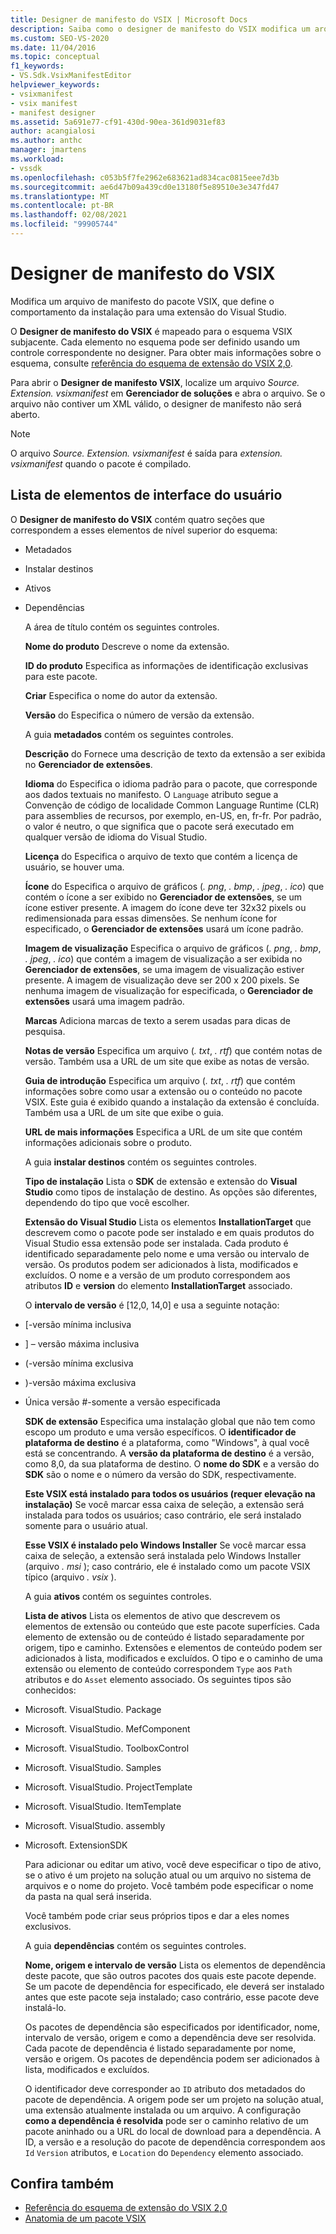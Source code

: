 ```yaml
---
title: Designer de manifesto do VSIX | Microsoft Docs
description: Saiba como o designer de manifesto do VSIX modifica um arquivo de manifesto do pacote VSIX, que define o comportamento da instalação para uma extensão do Visual Studio.
ms.custom: SEO-VS-2020
ms.date: 11/04/2016
ms.topic: conceptual
f1_keywords:
- VS.Sdk.VsixManifestEditor
helpviewer_keywords:
- vsixmanifest
- vsix manifest
- manifest designer
ms.assetid: 5a691e77-cf91-430d-90ea-361d9031ef83
author: acangialosi
ms.author: anthc
manager: jmartens
ms.workload:
- vssdk
ms.openlocfilehash: c053b5f7fe2962e683621ad834cac0815eee7d3b
ms.sourcegitcommit: ae6d47b09a439cd0e13180f5e89510e3e347fd47
ms.translationtype: MT
ms.contentlocale: pt-BR
ms.lasthandoff: 02/08/2021
ms.locfileid: "99905744"
---
```

# <a name="vsix-manifest-designer"></a>Designer de manifesto do VSIX
Modifica um arquivo de manifesto do pacote VSIX, que define o comportamento da instalação para uma extensão do Visual Studio.

 O **Designer de manifesto do VSIX** é mapeado para o esquema VSIX subjacente. Cada elemento no esquema pode ser definido usando um controle correspondente no designer. Para obter mais informações sobre o esquema, consulte [referência do esquema de extensão do VSIX 2,0](../extensibility/vsix-extension-schema-2-0-reference.md).

 Para abrir o **Designer de manifesto VSIX**, localize um arquivo *Source. Extension. vsixmanifest* em **Gerenciador de soluções** e abra o arquivo. Se o arquivo não contiver um XML válido, o designer de manifesto não será aberto.

> [!NOTE]
> O arquivo *Source. Extension. vsixmanifest* é saída para *extension. vsixmanifest* quando o pacote é compilado.

## <a name="uielement-list"></a>Lista de elementos de interface do usuário
 O **Designer de manifesto do VSIX** contém quatro seções que correspondem a esses elementos de nível superior do esquema:

- Metadados

- Instalar destinos

- Ativos

- Dependências

  A área de título contém os seguintes controles.

  **Nome do produto** Descreve o nome da extensão.

  **ID do produto** Especifica as informações de identificação exclusivas para este pacote.

  **Criar** Especifica o nome do autor da extensão.

  **Versão** do Especifica o número de versão da extensão.

  A guia **metadados** contém os seguintes controles.

  **Descrição** do Fornece uma descrição de texto da extensão a ser exibida no **Gerenciador de extensões**.

  **Idioma** do Especifica o idioma padrão para o pacote, que corresponde aos dados textuais no manifesto. O `Language` atributo segue a Convenção de código de localidade Common Language Runtime (CLR) para assemblies de recursos, por exemplo, en-US, en, fr-fr. Por padrão, o valor é neutro, o que significa que o pacote será executado em qualquer versão de idioma do Visual Studio.

  **Licença** do Especifica o arquivo de texto que contém a licença de usuário, se houver uma.

  **Ícone** do Especifica o arquivo de gráficos (*. png*, *. bmp*, *. jpeg*, *. ico*) que contém o ícone a ser exibido no **Gerenciador de extensões**, se um ícone estiver presente. A imagem do ícone deve ter 32x32 pixels ou redimensionada para essas dimensões. Se nenhum ícone for especificado, o **Gerenciador de extensões** usará um ícone padrão.

  **Imagem de visualização** Especifica o arquivo de gráficos (*. png*, *. bmp*, *. jpeg*, *. ico*) que contém a imagem de visualização a ser exibida no **Gerenciador de extensões**, se uma imagem de visualização estiver presente. A imagem de visualização deve ser 200 x 200 pixels. Se nenhuma imagem de visualização for especificada, o **Gerenciador de extensões** usará uma imagem padrão.

  **Marcas** Adiciona marcas de texto a serem usadas para dicas de pesquisa.

  **Notas de versão** Especifica um arquivo (*. txt*, *. rtf*) que contém notas de versão. Também usa a URL de um site que exibe as notas de versão.

  **Guia de introdução** Especifica um arquivo (*. txt*, *. rtf*) que contém informações sobre como usar a extensão ou o conteúdo no pacote VSIX. Este guia é exibido quando a instalação da extensão é concluída. Também usa a URL de um site que exibe o guia.

  **URL de mais informações** Especifica a URL de um site que contém informações adicionais sobre o produto.

  A guia **instalar destinos** contém os seguintes controles.

  **Tipo de instalação** Lista o **SDK** de extensão e extensão do **Visual Studio** como tipos de instalação de destino. As opções são diferentes, dependendo do tipo que você escolher.

  **Extensão do Visual Studio** Lista os elementos **InstallationTarget** que descrevem como o pacote pode ser instalado e em quais produtos do Visual Studio essa extensão pode ser instalada. Cada produto é identificado separadamente pelo nome e uma versão ou intervalo de versão. Os produtos podem ser adicionados à lista, modificados e excluídos. O nome e a versão de um produto correspondem aos atributos **ID** e **version** do elemento **InstallationTarget** associado.

  O **intervalo de versão** é [12,0, 14,0] e usa a seguinte notação:

- [-versão mínima inclusiva

- ] – versão máxima inclusiva

- (-versão mínima exclusiva

- )-versão máxima exclusiva

- Única versão #-somente a versão especificada

  **SDK de extensão** Especifica uma instalação global que não tem como escopo um produto e uma versão específicos. O **identificador de plataforma de destino** é a plataforma, como "Windows", à qual você está se concentrando. A **versão da plataforma de destino** é a versão, como 8,0, da sua plataforma de destino. O **nome do SDK** e a versão do **SDK** são o nome e o número da versão do SDK, respectivamente.

  **Este VSIX está instalado para todos os usuários (requer elevação na instalação)** Se você marcar essa caixa de seleção, a extensão será instalada para todos os usuários; caso contrário, ele será instalado somente para o usuário atual.

  **Esse VSIX é instalado pelo Windows Installer** Se você marcar essa caixa de seleção, a extensão será instalada pelo Windows Installer (arquivo *. msi* ); caso contrário, ele é instalado como um pacote VSIX típico (arquivo *. vsix* ).

  A guia **ativos** contém os seguintes controles.

  **Lista de ativos** Lista os elementos de ativo que descrevem os elementos de extensão ou conteúdo que este pacote superfícies. Cada elemento de extensão ou de conteúdo é listado separadamente por origem, tipo e caminho. Extensões e elementos de conteúdo podem ser adicionados à lista, modificados e excluídos. O tipo e o caminho de uma extensão ou elemento de conteúdo correspondem `Type` aos `Path` atributos e do `Asset` elemento associado. Os seguintes tipos são conhecidos:

- Microsoft. VisualStudio. Package

- Microsoft. VisualStudio. MefComponent

- Microsoft. VisualStudio. ToolboxControl

- Microsoft. VisualStudio. Samples

- Microsoft. VisualStudio. ProjectTemplate

- Microsoft. VisualStudio. ItemTemplate

- Microsoft. VisualStudio. assembly

- Microsoft. ExtensionSDK

  Para adicionar ou editar um ativo, você deve especificar o tipo de ativo, se o ativo é um projeto na solução atual ou um arquivo no sistema de arquivos e o nome do projeto. Você também pode especificar o nome da pasta na qual será inserida.

  Você também pode criar seus próprios tipos e dar a eles nomes exclusivos.

  A guia **dependências** contém os seguintes controles.

  **Nome, origem e intervalo de versão** Lista os elementos de dependência deste pacote, que são outros pacotes dos quais este pacote depende. Se um pacote de dependência for especificado, ele deverá ser instalado antes que este pacote seja instalado; caso contrário, esse pacote deve instalá-lo.

  Os pacotes de dependência são especificados por identificador, nome, intervalo de versão, origem e como a dependência deve ser resolvida. Cada pacote de dependência é listado separadamente por nome, versão e origem. Os pacotes de dependência podem ser adicionados à lista, modificados e excluídos.

  O identificador deve corresponder ao `ID` atributo dos metadados do pacote de dependência. A origem pode ser um projeto na solução atual, uma extensão atualmente instalada ou um arquivo. A configuração **como a dependência é resolvida** pode ser o caminho relativo de um pacote aninhado ou a URL do local de download para a dependência. A ID, a versão e a resolução do pacote de dependência correspondem aos `Id` `Version` atributos, e `Location` do `Dependency` elemento associado.

## <a name="see-also"></a>Confira também
- [Referência do esquema de extensão do VSIX 2,0](../extensibility/vsix-extension-schema-2-0-reference.md)
- [Anatomia de um pacote VSIX](../extensibility/anatomy-of-a-vsix-package.md)
